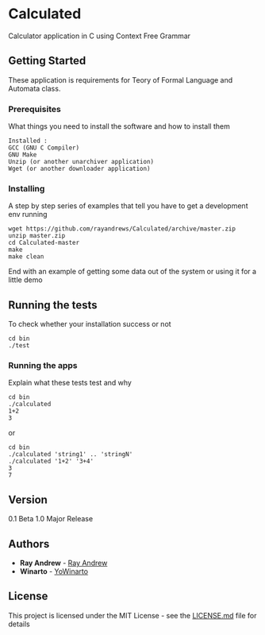 # Calculated

Calculator application in C using Context Free Grammar

## Getting Started

These application is requirements for Teory of Formal Language and Automata class.

### Prerequisites

What things you need to install the software and how to install them

```
Installed :
GCC (GNU C Compiler)
GNU Make
Unzip (or another unarchiver application)
Wget (or another downloader application)
```

### Installing

A step by step series of examples that tell you have to get a development env running

```
wget https://github.com/rayandrews/Calculated/archive/master.zip
unzip master.zip
cd Calculated-master
make
make clean
```

End with an example of getting some data out of the system or using it for a little demo

## Running the tests

To check whether your installation success or not
```
cd bin
./test
```

### Running the apps

Explain what these tests test and why

```
cd bin
./calculated
1+2
3
```

or

```
cd bin
./calculated 'string1' .. 'stringN'
./calculated '1+2' '3+4'
3
7
```

## Version

0.1 Beta
1.0 Major Release

## Authors

* **Ray Andrew** - [Ray Andrew](https://github.com/rayandrews)
* **Winarto** - [YoWinarto](https://github.com/yowinarto)

## License

This project is licensed under the MIT License - see the [LICENSE.md](LICENSE.md) file for details
